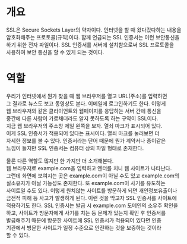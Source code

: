 # 개요
SSL은 Secure Sockets Layer의 약자이다. 인터넷을 할 때 왔다갔다하는 내용을   
암호화해주는 프로토콜(규칙)이다. 함께 언급되는 SSL 인증서는 이런 보안통신을   
하기 위한 전자 파일이다. SSL 인증서를 서버에 설치함으로써 SSL 프로토콜을   
사용하여 보안 통신을 할 수 있게 되는 것이다.   

# 역할  
우리가 인터넷에서 뭔가 찾을 때 웹 브라우저를 열고 URL(주소)를 입력하면   
그 결과로 뉴스도 보고 동영상도 본다. 이메일에 로그인하기도 한다. 이렇게   
웹 브라우저와 같은 클라이언트와 웹페이지를 응답하는 서버 간에 통신을   
중간에 다른 사람이 가로채더라도 알지 못하도록 하는 규약이 SSL이다.   
지금 웹 브라우저의 주소창 제일 왼쪽을 보자. 열쇠 마크가 표시되어 있다.   
이게 SSL 인증서가 적용되어 있다는 표시이다. 열쇠 마크를 눌러보면 더   
자세한 정보를 볼 수 있다. 인증서라는 단어 때문에 뭔가 계약서나 종이같은   
느낌이 들지만 SSL 인증서는 컴퓨터 상의 파일 형태로 존재한다.  
   
물론 다른 역할도 많지만 한 가지만 더 소개해본다.  
웹 브라우저로 example.com을 입력하고 엔터를 치니 웹 사이트가 나타난다.   
그런데 화면에 보여지는 곳은 example.com이 아닐 수도 있고 example.com의  
실소유자가 아닐 가능성도 존재한다. 또 example.com이 사기를 유도하는   
사이트일 수도 있다. 이렇게 원치않는 사이트를 방문하게 되면 개인정보유출이나   
금전적 피해 등 사고가 발생하게 된다. 이런 것을 막고자 SSL 인증서를 사이트에   
적용하기도 한다. SSL 인증서는 발급 시 example.com 도메인의 소유주 확인을   
하고, 사이트가 방문자에게 사기를 치는 등 문제가 있는지 확인 후 인증서를   
발급해주기 때문에 방문한 사이트에 SSL 인증서가 적용되어 있다면 인증   
기관에서 방문한 사이트가 일정 수준으로 안전하는 것을 보증하는 것이라   
할 수 있다. 
























